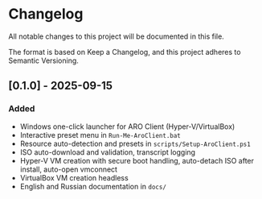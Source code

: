 # Changelog

All notable changes to this project will be documented in this file.

The format is based on Keep a Changelog, and this project adheres to Semantic Versioning.

## [0.1.0] - 2025-09-15
### Added
- Windows one-click launcher for ARO Client (Hyper‑V/VirtualBox)
- Interactive preset menu in `Run-Me-AroClient.bat`
- Resource auto-detection and presets in `scripts/Setup-AroClient.ps1`
- ISO auto-download and validation, transcript logging
- Hyper‑V VM creation with secure boot handling, auto-detach ISO after install, auto-open vmconnect
- VirtualBox VM creation headless
- English and Russian documentation in `docs/`

